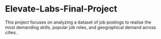 # Elevate-Labs-Final-Project
This project focuses on analyzing a dataset of job postings to realise the most demanding skills, popular job roles, and geographical demand across cities.
